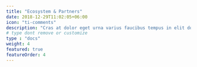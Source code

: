 ```yaml
---
title: "Ecosystem & Partners"
date: 2018-12-29T11:02:05+06:00
icon: "ti-comments"
description: "Cras at dolor eget urna varius faucibus tempus in elit dolor sit amet."
# type dont remove or customize
type : "docs"
weight: 4
featured: true
featureOrder: 4
---
```

